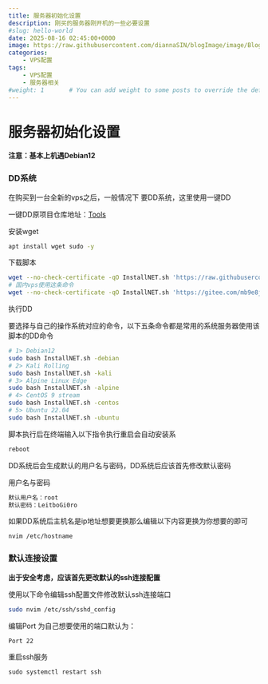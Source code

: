 ```yaml
---
title: 服务器初始化设置
description: 刚买的服务器刚开机的一些必要设置
#slug: hello-world
date: 2025-08-16 02:45:00+0000
image: https://raw.githubusercontent.com/diannaSIN/blogImage/image/BlogImage/20250902011732503.jpeg
categories:
    - VPS配置
tags:
    - VPS配置
    - 服务器相关    
#weight: 1       # You can add weight to some posts to override the default sorting (date descending)
---
```


# 服务器初始化设置

**注意：基本上机遇Debian12**

### DD系统

在购买到一台全新的vps之后，一般情况下 要DD系统，这里使用一键DD

一键DD原项目仓库地址：[Tools](https://github.com/leitbogioro/Tools)

安装wget

```bash
apt install wget sudo -y
```

下载脚本

```bash
wget --no-check-certificate -qO InstallNET.sh 'https://raw.githubusercontent.com/leitbogioro/Tools/master/Linux_reinstall/InstallNET.sh' && chmod a+x InstallNET.sh
# 国内vps使用这条命令
wget --no-check-certificate -qO InstallNET.sh 'https://gitee.com/mb9e8j2/Tools/raw/master/Linux_reinstall/InstallNET.sh' && chmod a+x InstallNET.sh
```

执行DD

要选择与自己的操作系统对应的命令，以下五条命令都是常用的系统服务器使用该脚本的DD命令

```bash
# 1> Debian12
sudo bash InstallNET.sh -debian
# 2> Kali Rolling
sudo bash InstallNET.sh -kali
# 3> Alpine Linux Edge
sudo bash InstallNET.sh -alpine
# 4> CentOS 9 stream
sudo bash InstallNET.sh -centos
# 5> Ubuntu 22.04
sudo bash InstallNET.sh -ubuntu
```

脚本执行后在终端输入以下指令执行重启会自动安装系

```bash
reboot
```

DD系统后会生成默认的用户名与密码，DD系统后应该首先修改默认密码

用户名与密码

```bash
默认用户名：root
默认密码：LeitboGi0ro
```

如果DD系统后主机名是ip地址想要更换那么编辑以下内容更换为你想要的即可

```bash
nvim /etc/hostname
```

### 默认连接设置

**出于安全考虑，应该首先更改默认的ssh连接配置**

使用以下命令编辑ssh配置文件修改默认ssh连接端口

```bash
sudo nvim /etc/ssh/sshd_config
```

编辑Port 为自己想要使用的端口默认为：

```bash
Port 22
```

重启ssh服务

```
sudo systemctl restart ssh
```

